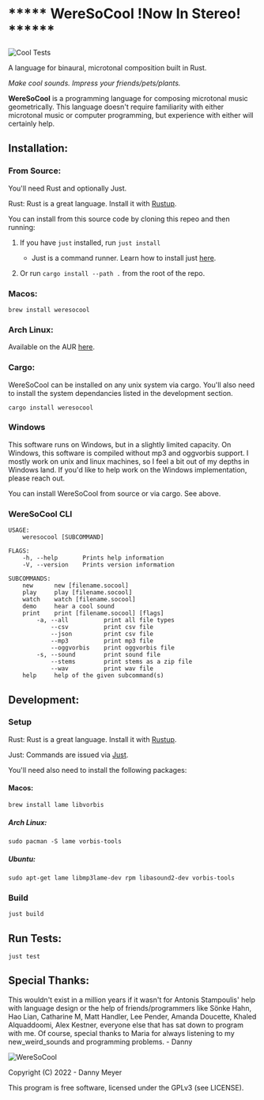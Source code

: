 # ***** WereSoCool __!Now In Stereo!__ ******
![Cool Tests](https://github.com/xasopheno/WereSoCool/workflows/Cool%20Tests/badge.svg)

A language for binaural, microtonal composition built in Rust.

<em>Make cool sounds. Impress your friends/pets/plants.</em>

**WereSoCool** is a programming language for composing microtonal music geometrically. This language doesn't require familiarity with either microtonal music or computer programming, but experience with either will certainly help. 

## Installation:

### From Source:
You'll need Rust and optionally Just.

Rust: Rust is a great language. Install it with [Rustup](https://www.rust-lang.org/en-US/install.html).

You can install from this source code by cloning this repeo and then running:

1) If you have `just` installed, run `just install`
    - Just is a command runner. Learn how to install just [here](https://github.com/casey/just).

2) Or run `cargo install --path .` from the root of the repo.

### Macos:

`brew install weresocool`

### Arch Linux:

Available on the AUR [here](https://aur.archlinux.org/packages/weresocool).

### Cargo:

WereSoCool can be installed on any unix system via cargo. You'll also need to install the system dependancies listed in the development section. 

`cargo install weresocool`

### Windows

This software runs on Windows, but in a slightly limited capacity. On Windows, this software is compiled without mp3 and oggvorbis support. I mostly work on unix and linux machines, so I feel a bit out of my depths in Windows land. If you'd like to help work on the Windows implementation, please reach out. 

You can install WereSoCool from source or via cargo. See above. 

### WereSoCool CLI

```
USAGE:
    weresocool [SUBCOMMAND]

FLAGS:
    -h, --help       Prints help information
    -V, --version    Prints version information

SUBCOMMANDS:
    new      new [filename.socool]
    play     play [filename.socool]
    watch    watch [filename.socool]
    demo     hear a cool sound
    print    print [filename.socool] [flags]
        -a, --all          print all file types
            --csv          print csv file
            --json         print csv file
            --mp3          print mp3 file
            --oggvorbis    print oggvorbis file
        -s, --sound        print sound file
            --stems        print stems as a zip file
            --wav          print wav file
    help     help of the given subcommand(s)
```

## Development:

### Setup
Rust: Rust is a great language. Install it with [Rustup](https://www.rust-lang.org/en-US/install.html).

Just: Commands are issued via [Just](https://github.com/casey/just).

You'll need also need to install the following packages:

#### Macos:
`brew install lame libvorbis`

##### Arch Linux:
`sudo pacman -S lame vorbis-tools`

##### Ubuntu:
`sudo apt-get lame libmp3lame-dev rpm libasound2-dev vorbis-tools`

### Build
`just build`

## Run Tests:
`just test`

## Special Thanks:
This wouldn't exist in a million years if it wasn't for Antonis Stampoulis'
help with language design or the help of friends/programmers like
Sönke Hahn, Hao Lian, Catharine M, Matt Handler, Lee Pender, Amanda Doucette, Khaled Alquaddoomi, Alex Kestner, everyone else that has sat down to program with me.
Of course, special thanks to Maria for always listening to my new_weird_sounds
and programming problems. - Danny

![WereSoCool](../main/imgs/cover.png)

Copyright (C) 2022 - Danny Meyer

This program is free software, licensed under the GPLv3 (see LICENSE).

